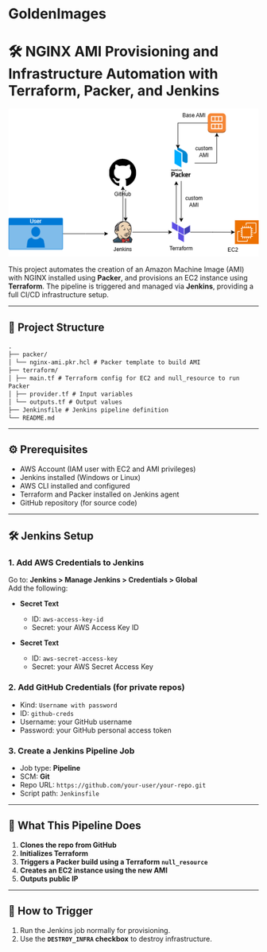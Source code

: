 # GoldenImages

# 🛠️ NGINX AMI Provisioning and Infrastructure Automation with Terraform, Packer, and Jenkins

<p align="center">
  <img src="architecture/architecture.png" alt="Architecture Diagram" width="600"/>
</p>

This project automates the creation of an Amazon Machine Image (AMI) with NGINX installed using **Packer**, and provisions an EC2 instance using **Terraform**. The pipeline is triggered and managed via **Jenkins**, providing a full CI/CD infrastructure setup.

---

## 🧱 Project Structure
```
.
├── packer/
│ └── nginx-ami.pkr.hcl # Packer template to build AMI
├── terraform/
│ ├── main.tf # Terraform config for EC2 and null_resource to run Packer
│ ├── provider.tf # Input variables
│ └── outputs.tf # Output values
├── Jenkinsfile # Jenkins pipeline definition
└── README.md
```

---

## ⚙️ Prerequisites

- AWS Account (IAM user with EC2 and AMI privileges)
- Jenkins installed (Windows or Linux)
- AWS CLI installed and configured
- Terraform and Packer installed on Jenkins agent
- GitHub repository (for source code)

---

## 🛠️ Jenkins Setup

### 1. Add AWS Credentials to Jenkins

Go to: **Jenkins > Manage Jenkins > Credentials > Global**  
Add the following:

- **Secret Text**  
  - ID: `aws-access-key-id`  
  - Secret: your AWS Access Key ID

- **Secret Text**  
  - ID: `aws-secret-access-key`  
  - Secret: your AWS Secret Access Key

### 2. Add GitHub Credentials (for private repos)

- Kind: `Username with password`  
- ID: `github-creds`  
- Username: your GitHub username  
- Password: your GitHub personal access token

### 3. Create a Jenkins Pipeline Job

- Job type: **Pipeline**
- SCM: **Git**
- Repo URL: `https://github.com/your-user/your-repo.git`
- Script path: `Jenkinsfile`

---

## 🚀 What This Pipeline Does

1. **Clones the repo from GitHub**
2. **Initializes Terraform**
3. **Triggers a Packer build using a Terraform `null_resource`**
4. **Creates an EC2 instance using the new AMI**
5. **Outputs public IP**

---

## 🧪 How to Trigger

1. Run the Jenkins job normally for provisioning.
2. Use the **`DESTROY_INFRA` checkbox** to destroy infrastructure.
